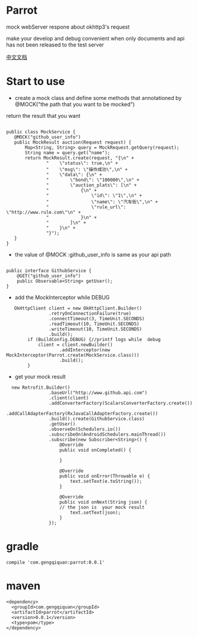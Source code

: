 # Parrot
mock webServer respone about okhttp3's request

make your develop and debug convenient when only documents and api has not been released to the test server

[中文文档](https://github.com/gengqiquan/Parrot/blob/master/README_zh.md)

# Start to use
* create a mock class and define some methods that annotationed by  @MOCK("the path that you want to be mocked")

return the result that you want

 ```

public class MockService {
    @MOCK("github_user_info")
    public MockResult auction(Request request) {
        Map<String, String> query = MockRequest.getQuery(request);
        String name = query.get("name");
        return MockResult.create(request, "{\n" +
                "    \"status\": true,\n" +
                "    \"msg\": \"操作成功\",\n" +
                "    \"data\": {\n" +
                "        \"bond\": \"100000\",\n" +
                "        \"auction_plats\": [\n" +
                "            {\n" +
                "                \"id\": \"1\",\n" +
                "                \"name\": \"汽车街\",\n" +
                "                \"rule_url\": \"http://www.rule.com\"\n" +
                "            }\n" +
                "        ]\n" +
                "    }\n" +
                "}");
    }
}
```
* the value of @MOCK :github_user_info is same as your api path
```

public interface GithubService {
    @GET("github_user_info")
    public Observable<String> getUser();
}
```

* add the MockInterceptor while DEBUG
```
   OkHttpClient client = new OkHttpClient.Builder()
                .retryOnConnectionFailure(true)
                .connectTimeout(3, TimeUnit.SECONDS)
                .readTimeout(10, TimeUnit.SECONDS)
                .writeTimeout(10, TimeUnit.SECONDS)
                .build();
        if (BuildConfig.DEBUG) {//printf logs while  debug
            client = client.newBuilder()
                    .addInterceptor(new MockInterceptor(Parrot.create(MockService.class)))
                    .build();
        }
```

* get your mock result
```
  new Retrofit.Builder()
                .baseUrl("http://www.github.api.com")
                .client(client)
                .addConverterFactory(ScalarsConverterFactory.create())
                .addCallAdapterFactory(RxJavaCallAdapterFactory.create())
                .build().create(GithubService.class)
                .getUser()
                .observeOn(Schedulers.io())
                .subscribeOn(AndroidSchedulers.mainThread())
                .subscribe(new Subscriber<String>() {
                    @Override
                    public void onCompleted() {

                    }

                    @Override
                    public void onError(Throwable e) {
                        text.setText(e.toString());
                    }

                    @Override
                    public void onNext(String json) {
                    // the json is  your mock result
                        text.setText(json);
                    }
                });
```
# gradle
```
compile 'com.gengqiquan:parrot:0.0.1'
```
# maven
```
<dependency>
  <groupId>com.gengqiquan</groupId>
  <artifactId>parrot</artifactId>
  <version>0.0.1</version>
  <type>pom</type>
</dependency>
```
